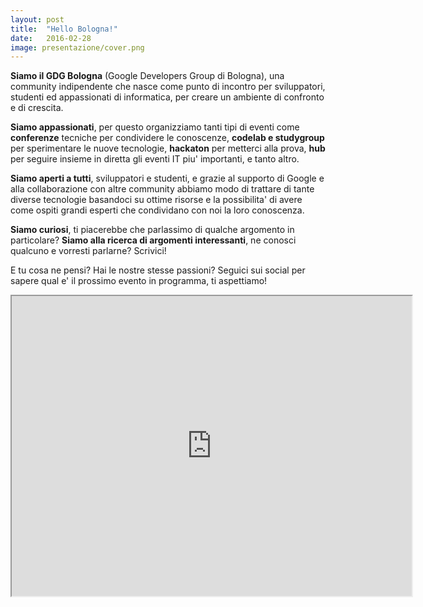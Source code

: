```yaml
---
layout: post
title:  "Hello Bologna!"
date:   2016-02-28
image: presentazione/cover.png
---
```

**<span class="dropcap">S</span>iamo il GDG Bologna** (Google Developers Group di Bologna), una community indipendente che nasce come punto di incontro per sviluppatori, studenti ed appassionati di informatica, per creare un ambiente di confronto e di crescita.

**Siamo appassionati**, per questo organizziamo tanti tipi di eventi come **conferenze** tecniche per condividere le conoscenze, **codelab e studygroup** per sperimentare le nuove tecnologie, **hackaton** per metterci alla prova, **hub** per seguire insieme in diretta gli eventi IT piu' importanti, e tanto altro.

**Siamo aperti a tutti**, sviluppatori e studenti, e grazie al supporto di Google e alla collaborazione con altre community abbiamo modo di trattare di tante diverse tecnologie basandoci su ottime risorse e la possibilita' di avere come ospiti grandi esperti che condividano con noi la loro conoscenza.

**Siamo curiosi**, ti piacerebbe che parlassimo di qualche argomento in particolare?
**Siamo alla ricerca di argomenti interessanti**, ne conosci qualcuno e vorresti parlarne?
Scrivici!

E tu cosa ne pensi? Hai le nostre stesse passioni?
Seguici sui social per sapere qual e' il prossimo evento in programma, ti aspettiamo!

<p><iframe src="https://www.google.com/maps/d/u/0/embed?mid=zYqxIJZmpTVI.kGhUu_bLLyCQ" width="640" height="480"></iframe></p>
